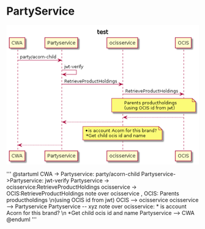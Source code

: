 # PartyService
![Sequence Diagram](partyplantUML.png)

'''
@startuml
CWA -> Partyservice: party/acorn-child
Partyservice->Partyservice: jwt-verify
Partyservice -> ocisservice:RetrieveProductHoldings
ocisservice -> OCIS:RetrieveProductHoldings
note over ocisservice , OCIS: Parents productholdings \n(using OCIS id from jwt)
OCIS --> ocisservice
ocisservice --> Partyservice
Partyservice -- xyz
note over ocisservice: * is account Acorn for  this brand? \n *Get child ocis id and name
Partyservice --> CWA
@enduml
'''

